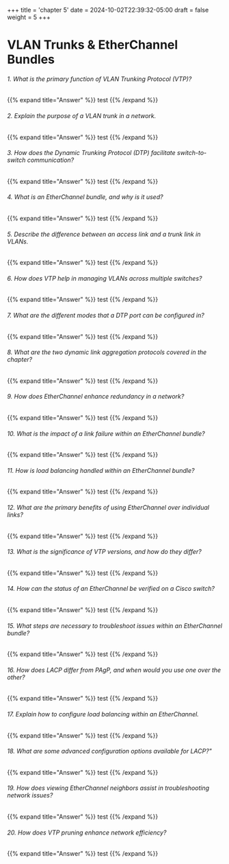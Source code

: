+++
title = 'chapter 5'
date = 2024-10-02T22:39:32-05:00
draft = false
weight = 5
+++
# **VLAN Trunks & EtherChannel Bundles**

###### 1. What is the primary function of VLAN Trunking Protocol (VTP)?
{{% expand title="Answer" %}}
test
{{% /expand %}}

###### 2. Explain the purpose of a VLAN trunk in a network.
{{% expand title="Answer" %}}
test
{{% /expand %}}

###### 3. How does the Dynamic Trunking Protocol (DTP) facilitate switch-to-switch communication?
{{% expand title="Answer" %}}
test
{{% /expand %}}

###### 4. What is an EtherChannel bundle, and why is it used?
{{% expand title="Answer" %}}
test
{{% /expand %}}

###### 5. Describe the difference between an access link and a trunk link in VLANs.
{{% expand title="Answer" %}}
test
{{% /expand %}}

###### 6. How does VTP help in managing VLANs across multiple switches?
{{% expand title="Answer" %}}
test
{{% /expand %}}

###### 7. What are the different modes that a DTP port can be configured in?
{{% expand title="Answer" %}}
test
{{% /expand %}}

###### 8. What are the two dynamic link aggregation protocols covered in the chapter?
{{% expand title="Answer" %}}
test
{{% /expand %}}

###### 9. How does EtherChannel enhance redundancy in a network?
{{% expand title="Answer" %}}
test
{{% /expand %}}

###### 10. What is the impact of a link failure within an EtherChannel bundle?
{{% expand title="Answer" %}}
test
{{% /expand %}}

###### 11. How is load balancing handled within an EtherChannel bundle?
{{% expand title="Answer" %}}
test
{{% /expand %}}

###### 12. What are the primary benefits of using EtherChannel over individual links?
{{% expand title="Answer" %}}
test
{{% /expand %}}

###### 13. What is the significance of VTP versions, and how do they differ?
{{% expand title="Answer" %}}
test
{{% /expand %}}

###### 14. How can the status of an EtherChannel be verified on a Cisco switch?
{{% expand title="Answer" %}}
test
{{% /expand %}}

###### 15. What steps are necessary to troubleshoot issues within an EtherChannel bundle?
{{% expand title="Answer" %}}
test
{{% /expand %}}

###### 16. How does LACP differ from PAgP, and when would you use one over the other?
{{% expand title="Answer" %}}
test
{{% /expand %}}

###### 17. Explain how to configure load balancing within an EtherChannel.
{{% expand title="Answer" %}}
test
{{% /expand %}}

###### 18. What are some advanced configuration options available for LACP?"
{{% expand title="Answer" %}}
test
{{% /expand %}}

###### 19. How does viewing EtherChannel neighbors assist in troubleshooting network issues?
{{% expand title="Answer" %}}
test
{{% /expand %}}

###### 20. How does VTP pruning enhance network efficiency?
{{% expand title="Answer" %}}
test
{{% /expand %}}
